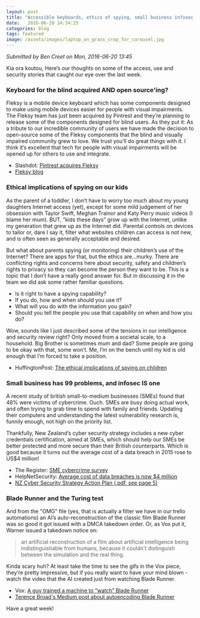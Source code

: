 ```yaml
---
layout: post
title: "Accessible keyboards, ethics of spying, small business infosec and the Turing test?"
date:   2016-06-20 14:34:25
categories: blog
tags: featured
image: /assets/images/laptop_on_grass_crop_for_carousel.jpg
---
```



*Submitted by Ben Creet on Mon, 2016-06-20 13:45*

Kia ora koutou,
Here’s our thoughts on some of the access, use and security stories that caught our eye over the last week.

### Keyboard for the blind acquired AND open source'ing?
Fleksy is a mobile device keyboard which has some components designed to make using mobile devices easier for people with visual impairments. The Fleksy team has just been acquired by Pintrest and they’re planning to release some of the components designed for blind users. As they put it: As a tribute to our incredible community of users we have made the decision to open-source some of the Fleksy components that the blind and visually impaired community grew to love. We trust you’ll do great things with it.
I think it’s excellent that tech for people with visual impairments will be opened up for others to use and integrate.

* Slashdot: [Pintrest acquires Fleksy](https://news.slashdot.org/story/16/06/15/1958240/pinterest-acquires-team-behind-fleksy-to-open-source-some-technology-designed-for-blind?)  
* [Fleksy blog](https://fleksy.com/fleksy-acquired-by-pinterest/)  

### Ethical implications of spying on our kids
As the parent of a toddler, I don’t have to worry too much about my young daughters Internet access (yet), except for some mild judgement of her obsession with Taylor Swift, Meghan Trainor and Katy Perry music videos (I blame her mum). BUT, “kids these days” grow up with the Internet, unlike my generation that grew up as the Internet did. Parental controls on devices to tailor or, dare I say it, filter what websites children can access is not new, and is often seen as generally acceptable and desired.

But what about parents spying (or monitoring) their children’s use of the Internet? There are apps for that, but the ethics are…murky. There are conflicting rights and concerns here about security, safety and children’s rights to privacy so they can become the person they want to be.
This is a topic that I don’t have a really good answer for. But in discussing it in the team we did ask some rather familiar questions.

* Is it right to have a spying capability?
* If you do, how and when should you use it?
* What will you do with the information you gain?
* Should you tell the people you use that capability on when and how you do?

Wow, sounds like I just described some of the tensions in our intelligence and security review right? Only moved from a societal scale, to a household. Big Brother is sometimes mum and dad? Some people are going to be okay with that, some won’t. Me, I’m on the bench until my kid is old enough that I’m forced to take a position.

* HuffingtonPost: [The ethical implications of spying on children](http://www.huffingtonpost.com/harold-stark/the-ethical-implications-_b_10459014.html)  

### Small business has 99 problems, and infosec IS one
A recent study of british small-to-medium businesses (SMEs) found that 48% were victims of cybercrime. Ouch. SMEs are busy doing actual work, and often trying to grab time to spend with family and friends. Updating their computers and understanding the latest vulnerability research is, funnily enough, not high on the priority list.

Thankfully, New Zealand’s cyber security strategy includes a new cyber credentials certification, aimed at SMEs, which should help our SMEs be better protected and more secure than their British counterparts. Which is good because it turns out the average cost of a data breach in 2015 rose to US$4 million!

* The Register: [SME cybercrime survey](http://www.theregister.co.uk/2016/06/14/sme_cybercrime_survey/)
* HelpNetSecurity: [Average cost of data breaches is now $4 million](https://www.helpnetsecurity.com/2016/06/16/data-breach-cost-4-million/)
* [NZ Cyber Security Strategy Action Plan (.pdf, see page 5)](http://www.dpmc.govt.nz/sites/all/files/publications/nz-cyber-security-action-plan-december-2015.pdf)

### Blade Runner and the Turing test
And from the "OMG" file (yes, that is actually a filter we have in our trello automations) an AI’s auto-reconstruction of the classic film Blade Runner was so good it got issued with a DMCA takedown order. Or, as Vox put it, Warner issued a takedown notice on:

>an artificial reconstruction of a film about artificial intelligence being indistinguishable from humans, because it couldn't distinguish between the simulation and the real thing.

Kinda scary huh? At least take the time to see the gifs in the Vox piece, they’re pretty impressive, but if you really want to have your mind blown - watch the video that the AI created just from watching Blade Runner.

* Vox: [A guy trained a machine to “watch” Blade Runner](http://www.vox.com/2016/6/1/11787262/blade-runner-neural-network-encoding)  
* [Terence Broad's Medium post about autoencoding Blade Runner](https://medium.com/@Terrybroad/autoencoding-blade-runner-88941213abbe#.xekl056cj)


Have a great week!
